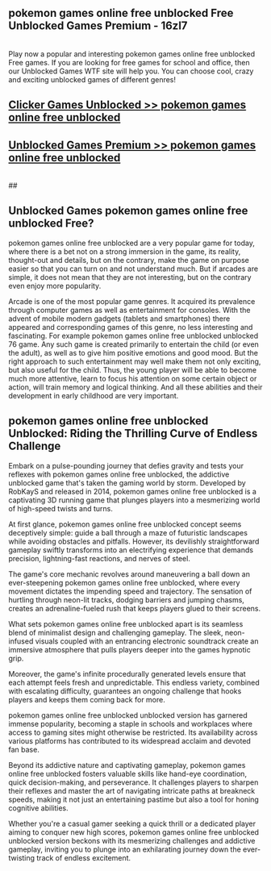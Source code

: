 ## pokemon games online free unblocked Free Unblocked Games Premium - 16zl7 <br>
<br>
Play now a popular and interesting pokemon games online free unblocked Free games. If you are looking for free games for school and office, then our Unblocked Games WTF site will help you. You can choose cool, crazy and exciting unblocked games of different genres!


##  [Clicker Games Unblocked >> pokemon games online free unblocked](http://freeplayer.one?title=pokemon_games_online_free_unblocked&ref=05)

##  [Unblocked Games Premium >> pokemon games online free unblocked](http://freeplayer.one?title=pokemon_games_online_free_unblocked&ref=05)
  <br>
  ##



## Unblocked Games pokemon games online free unblocked Free?

pokemon games online free unblocked are a very popular game for today, where there is a bet not on a strong immersion in the game, its reality, thought-out and details, but on the contrary, make the game on purpose easier so that you can turn on and not understand much. But if arcades are simple, it does not mean that they are not interesting, but on the contrary even enjoy more popularity.

Arcade is one of the most popular game genres. It acquired its prevalence through computer games as well as entertainment for consoles. With the advent of mobile modern gadgets (tablets and smartphones) there appeared and corresponding games of this genre, no less interesting and fascinating. For example pokemon games online free unblocked unblocked 76 game. Any such game is created primarily to entertain the child (or even the adult), as well as to give him positive emotions and good mood. But the right approach to such entertainment may well make them not only exciting, but also useful for the child. Thus, the young player will be able to become much more attentive, learn to focus his attention on some certain object or action, will train memory and logical thinking. And all these abilities and their development in early childhood are very important.

##  pokemon games online free unblocked Unblocked: Riding the Thrilling Curve of Endless Challenge

Embark on a pulse-pounding journey that defies gravity and tests your reflexes with pokemon games online free unblocked, the addictive unblocked game that's taken the gaming world by storm. Developed by RobKayS and released in 2014, pokemon games online free unblocked is a captivating 3D running game that plunges players into a mesmerizing world of high-speed twists and turns.

At first glance, pokemon games online free unblocked concept seems deceptively simple: guide a ball through a maze of futuristic landscapes while avoiding obstacles and pitfalls. However, its devilishly straightforward gameplay swiftly transforms into an electrifying experience that demands precision, lightning-fast reactions, and nerves of steel.

The game's core mechanic revolves around maneuvering a ball down an ever-steepening pokemon games online free unblocked, where every movement dictates the impending speed and trajectory. The sensation of hurtling through neon-lit tracks, dodging barriers and jumping chasms, creates an adrenaline-fueled rush that keeps players glued to their screens.

What sets pokemon games online free unblocked apart is its seamless blend of minimalist design and challenging gameplay. The sleek, neon-infused visuals coupled with an entrancing electronic soundtrack create an immersive atmosphere that pulls players deeper into the games hypnotic grip.

Moreover, the game's infinite procedurally generated levels ensure that each attempt feels fresh and unpredictable. This endless variety, combined with escalating difficulty, guarantees an ongoing challenge that hooks players and keeps them coming back for more.

pokemon games online free unblocked unblocked version has garnered immense popularity, becoming a staple in schools and workplaces where access to gaming sites might otherwise be restricted. Its availability across various platforms has contributed to its widespread acclaim and devoted fan base.

Beyond its addictive nature and captivating gameplay, pokemon games online free unblocked fosters valuable skills like hand-eye coordination, quick decision-making, and perseverance. It challenges players to sharpen their reflexes and master the art of navigating intricate paths at breakneck speeds, making it not just an entertaining pastime but also a tool for honing cognitive abilities.

Whether you're a casual gamer seeking a quick thrill or a dedicated player aiming to conquer new high scores, pokemon games online free unblocked unblocked version beckons with its mesmerizing challenges and addictive gameplay, inviting you to plunge into an exhilarating journey down the ever-twisting track of endless excitement.